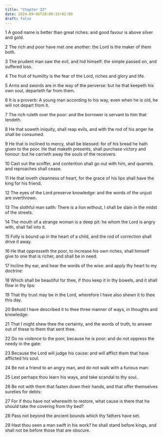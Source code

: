 ```yaml
---
title: "Chapter 22"
date: 2024-09-06T20:00:31+02:00
draft: false
---
```



1 A good name is better than great riches: and good favour is above silver and gold.

2 The rich and poor have met one another: the Lord is the maker of them both.

3 The prudent man saw the evil, and hid himself: the simple passed on, and suffered loss.

4 The fruit of humility is the fear of the Lord, riches and glory and life.

5 Arms and swords are in the way of the perverse: but he that keepeth his own soul, departeth far from them.

6 It is a proverb: A young man according to his way, even when he is old, he will not depart from it.

7 The rich ruleth over the poor: and the borrower is servant to him that lendeth.

8 He that soweth iniquity, shall reap evils, and with the rod of his anger he shall be consumed.

9 He that is inclined to mercy, shall be blessed: for of his bread he hath given to the poor. He that maketh presents, shall purchase victory and honour: but he carrieth away the souls of the receivers.

10 Cast out the scoffer, and contention shall go out with him, and quarrels and reproaches shall cease.

11 He that loveth cleanness of heart, for the grace of his lips shall have the king for his friend.

12 The eyes of the Lord preserve knowledge: and the words of the unjust are overthrown.

13 The slothful man saith: There is a lion without, I shall be slain in the midst of the streets.

14 The mouth of a strange woman is a deep pit: he whom the Lord is angry with, shall fall into it.

15 Folly is bound up in the heart of a child, and the rod of correction shall drive it away.

16 He that oppresseth the poor, to increase his own riches, shall himself give to one that is richer, and shall be in need.

17 Incline thy ear, and hear the words of the wise: and apply thy heart to my doctrine:

18 Which shall be beautiful for thee, if thou keep it in thy bowels, and it shall flow in thy lips:

19 That thy trust may be in the Lord, wherefore I have also shewn it to thee this day.

20 Behold I have described it to thee three manner of ways, in thoughts and knowledge:

21 That I might shew thee the certainty, and the words of truth, to answer out of these to them that sent thee.

22 Do no violence to the poor, because he is poor: and do not oppress the needy in the gate:

23 Because the Lord will judge his cause: and will afflict them that have afflicted his soul.

24 Be not a friend to an angry man, and do not walk with a furious man:

25 Lest perhaps thou learn his ways, and take scandal to thy soul.

26 Be not with them that fasten down their hands, and that offer themselves sureties for debts:

27 For if thou have not wherewith to restore, what cause is there that he should take the covering from thy bed?

28 Pass not beyond the ancient bounds which thy fathers have set.

29 Hast thou seen a man swift in his work? he shall stand before kings, and shall not be before those that are obscure.

